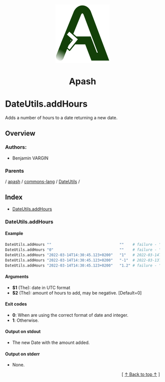 
<div align='center' id='apash-top'>
  <a href='https://github.com/hastec-fr/apash'>
    <img alt='apash-logo' src='../../../../../../../assets/apash-logo.svg'/>
  </a>

  # Apash
</div>

# DateUtils.addHours

Adds a number of hours to a date returning a new date.

## Overview

### Authors:
* Benjamin VARGIN

### Parents
<!-- apash.parentBegin -->
[](../../../../.md) / [apash](../../../apash.md) / [commons-lang](../../commons-lang.md) / [DateUtils](../DateUtils.md) / 
<!-- apash.parentEnd -->

## Index

* [DateUtils.addHours](#dateutilsaddhours)

### DateUtils.addHours

#### Example

```bash
DateUtils.addHours ""                               ""    # failure - ""
DateUtils.addHours "0"                              ""    # failure - ""
DateUtils.addHours "2022-03-14T14:30:45.123+0200"   "1"   # 2022-03-14T15:30:45.123+0200
DateUtils.addHours "2022-03-14T14:30:45.123+0200"   "-1"  # 2022-03-13T13:30:45.123+0200
DateUtils.addHours "2022-03-14T14:30:45.123+0200"   "1.2" # failure - ""
```

#### Arguments

* **$1** (The): date in UTC format
* **$2** (The): amount of hours to add, may be negative. [Default=0]

#### Exit codes

* **0**: When are using the correct format of date and integer.
* **1**: Otherwise.

#### Output on stdout

* The new Date with the amount added.

#### Output on stderr

* None.


  <div align='right'>[ <a href='#apash-top'>↑ Back to top ↑</a> ]</div>

